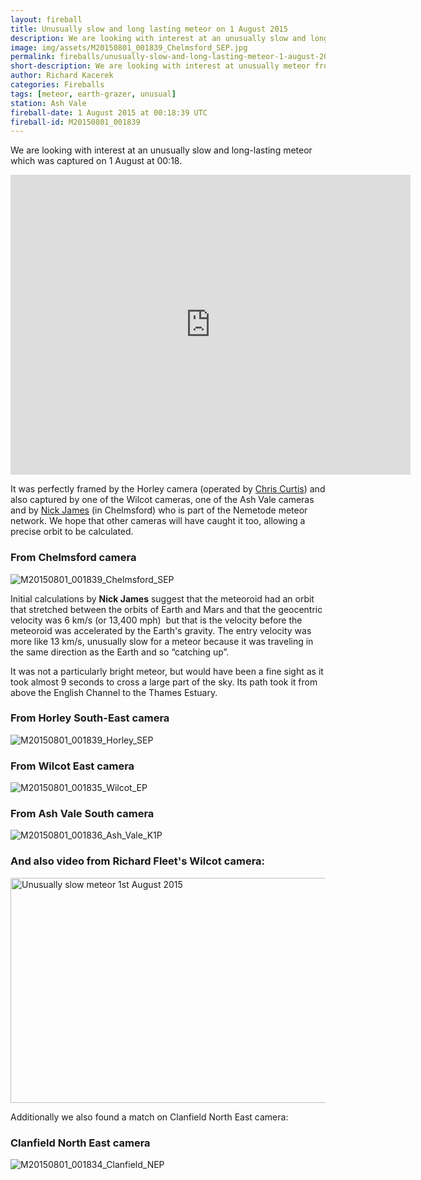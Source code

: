 ```yaml
---
layout: fireball
title: Unusually slow and long lasting meteor on 1 August 2015
description: We are looking with interest at an unusually slow and long lasting meteor which was captured at 00:18 on 1 August
image: img/assets/M20150801_001839_Chelmsford_SEP.jpg
permalink: fireballs/unusually-slow-and-long-lasting-meteor-1-august-2015/
short-description: We are looking with interest at unusually meteor from 1 August 2015
author: Richard Kacerek
categories: Fireballs
tags: [meteor, earth-grazer, unusual]
station: Ash Vale
fireball-date: 1 August 2015 at 00:18:39 UTC
fireball-id: M20150801_001839
---
```


We are looking with interest at an unusually slow and long-lasting meteor which was captured on 1 August at 00:18.

<iframe src="https://www.youtube.com/embed/wcG1VKOZWVs" width="640" height="480" frameborder="0" allowfullscreen="allowfullscreen"></iframe>

It was perfectly framed by the Horley camera (operated by <a href="http://www.curtisfamily.org.uk/2015/08/unusually-slow-meteor/" target="\_blank">Chris Curtis</a>) and also captured by one of the Wilcot cameras, one of the Ash Vale cameras and by <a href="http://astronomytours.co.uk/about-us/team/nick-james" target="\_blank">Nick James</a> (in Chelmsford) who is part of the Nemetode meteor network. We hope that other cameras will have caught it too, allowing a precise orbit to be calculated.

### From Chelmsford camera ###

<img class="img-responsive" src="{{ site.baseurl }}/img/assets/M20150801_001839_Chelmsford_SEP.jpg" alt="M20150801_001839_Chelmsford_SEP" />

Initial calculations by <strong>Nick James</strong> suggest that the meteoroid had an orbit that stretched between the orbits of Earth and Mars and that the geocentric velocity was 6 km/s (or 13,400 mph)  but that is the velocity before the meteoroid was accelerated by the Earth's gravity. The entry velocity was more like 13 km/s, unusually slow for a meteor because it was traveling in the same direction as the Earth and so “catching up”.

It was not a particularly bright meteor, but would have been a fine sight as it took almost 9 seconds to cross a large part of the sky. Its path took it from above the English Channel to the Thames Estuary.

### From Horley South-East camera ###

<img class="img-responsive" src="{{ site.baseurl }}/img/assets/M20150801_001839_Horley_SEP.jpg" alt="M20150801_001839_Horley_SEP" />

### From Wilcot East camera ###

<img class="img-responsive" src="{{ site.baseurl }}/img/assets/M20150801_001835_Wilcot_EP.jpg" alt="M20150801_001835_Wilcot_EP" />

### From Ash Vale South camera ###

<img class="img-responsive" src="{{ site.baseurl }}/img/assets/M20150801_001836_Ash_Vale_K1P.jpg" alt="M20150801_001836_Ash_Vale_K1P" />

### And also video from Richard Fleet's Wilcot camera: ###

<a title="Unusually slow meteor 1st August 2015" href="https://www.flickr.com/photos/66996725@N00/19615045823/" data-flickr-embed="true"><img src="{{ site.baseurl }}/img/assets/19615045823_8aa1b7266e_z.jpg" alt="Unusually slow meteor 1st August 2015" width="640" height="360" /></a><script src="//embedr.flickr.com/assets/client-code.js" async="" charset="utf-8"></script>

Additionally we also found a match on Clanfield North East camera:

### Clanfield North East camera ###

<img class="img-responsive" src="{{ site.baseurl }}/img/assets/M20150801_001834_Clanfield_NEP.jpg" alt="M20150801_001834_Clanfield_NEP"  />
